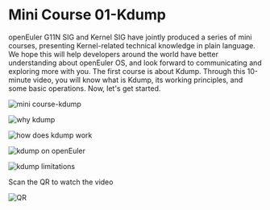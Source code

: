 # Mini Course 01-Kdump

openEuler G11N SIG and Kernel SIG have jointly produced a series of mini courses, presenting Kernel-related technical knowledge in plain language. We hope this will help developers around the world have better understanding about openEuler OS, and look forward to communicating and exploring more with you.
The first course is about Kdump. Through this 10-minute video, you will know what is Kdump, its working principles, and some basic operations. Now, let's get started.

![mini course-kdump](https://gitee.com/openeuler/G11N/raw/master/Videos/Images/kdump-1.jpg)

![why kdump](https://gitee.com/openeuler/G11N/raw/master/Videos/Images/kdump-2.jpg)

![how does kdump work](https://gitee.com/openeuler/G11N/raw/master/Videos/Images/kdump-3.jpg)

![kdump on openEuler](https://gitee.com/openeuler/G11N/raw/master/Videos/Images/kdump-4.jpg)

![kdump limitations](https://gitee.com/openeuler/G11N/raw/master/Videos/Images/kdump-6.jpg)

Scan the QR to watch the video

![QR](https://gitee.com/zwyopen2021/G11N/raw/master/Videos/Images/4.PNG)

